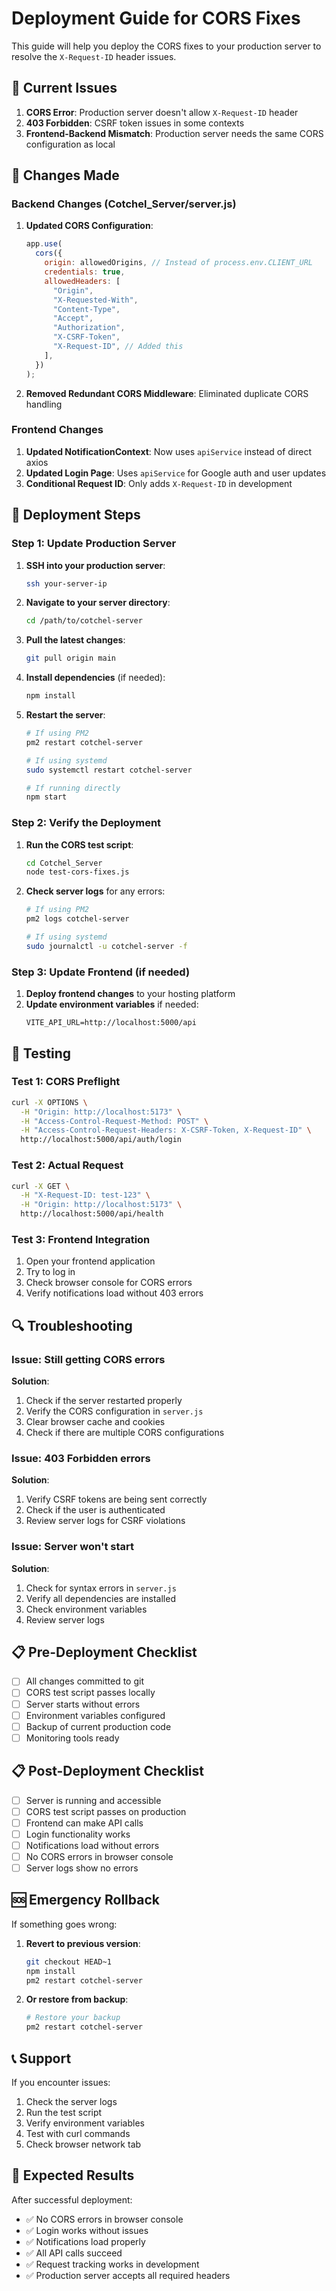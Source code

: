 # Deployment Guide for CORS Fixes

This guide will help you deploy the CORS fixes to your production server to resolve the `X-Request-ID` header issues.

## 🚨 Current Issues

1. **CORS Error**: Production server doesn't allow `X-Request-ID` header
2. **403 Forbidden**: CSRF token issues in some contexts
3. **Frontend-Backend Mismatch**: Production server needs the same CORS configuration as local

## 🔧 Changes Made

### Backend Changes (Cotchel_Server/server.js)

1. **Updated CORS Configuration**:

   ```javascript
   app.use(
     cors({
       origin: allowedOrigins, // Instead of process.env.CLIENT_URL
       credentials: true,
       allowedHeaders: [
         "Origin",
         "X-Requested-With",
         "Content-Type",
         "Accept",
         "Authorization",
         "X-CSRF-Token",
         "X-Request-ID", // Added this
       ],
     })
   );
   ```

2. **Removed Redundant CORS Middleware**: Eliminated duplicate CORS handling

### Frontend Changes

1. **Updated NotificationContext**: Now uses `apiService` instead of direct axios
2. **Updated Login Page**: Uses `apiService` for Google auth and user updates
3. **Conditional Request ID**: Only adds `X-Request-ID` in development

## 🚀 Deployment Steps

### Step 1: Update Production Server

1. **SSH into your production server**:

   ```bash
   ssh your-server-ip
   ```

2. **Navigate to your server directory**:

   ```bash
   cd /path/to/cotchel-server
   ```

3. **Pull the latest changes**:

   ```bash
   git pull origin main
   ```

4. **Install dependencies** (if needed):

   ```bash
   npm install
   ```

5. **Restart the server**:

   ```bash
   # If using PM2
   pm2 restart cotchel-server

   # If using systemd
   sudo systemctl restart cotchel-server

   # If running directly
   npm start
   ```

### Step 2: Verify the Deployment

1. **Run the CORS test script**:

   ```bash
   cd Cotchel_Server
   node test-cors-fixes.js
   ```

2. **Check server logs** for any errors:

   ```bash
   # If using PM2
   pm2 logs cotchel-server

   # If using systemd
   sudo journalctl -u cotchel-server -f
   ```

### Step 3: Update Frontend (if needed)

1. **Deploy frontend changes** to your hosting platform
2. **Update environment variables** if needed:
   ```env
   VITE_API_URL=http://localhost:5000/api
   ```

## 🧪 Testing

### Test 1: CORS Preflight

```bash
curl -X OPTIONS \
  -H "Origin: http://localhost:5173" \
  -H "Access-Control-Request-Method: POST" \
  -H "Access-Control-Request-Headers: X-CSRF-Token, X-Request-ID" \
  http://localhost:5000/api/auth/login
```

### Test 2: Actual Request

```bash
curl -X GET \
  -H "X-Request-ID: test-123" \
  -H "Origin: http://localhost:5173" \
  http://localhost:5000/api/health
```

### Test 3: Frontend Integration

1. Open your frontend application
2. Try to log in
3. Check browser console for CORS errors
4. Verify notifications load without 403 errors

## 🔍 Troubleshooting

### Issue: Still getting CORS errors

**Solution**:

1. Check if the server restarted properly
2. Verify the CORS configuration in `server.js`
3. Clear browser cache and cookies
4. Check if there are multiple CORS configurations

### Issue: 403 Forbidden errors

**Solution**:

1. Verify CSRF tokens are being sent correctly
2. Check if the user is authenticated
3. Review server logs for CSRF violations

### Issue: Server won't start

**Solution**:

1. Check for syntax errors in `server.js`
2. Verify all dependencies are installed
3. Check environment variables
4. Review server logs

## 📋 Pre-Deployment Checklist

- [ ] All changes committed to git
- [ ] CORS test script passes locally
- [ ] Server starts without errors
- [ ] Environment variables configured
- [ ] Backup of current production code
- [ ] Monitoring tools ready

## 📋 Post-Deployment Checklist

- [ ] Server is running and accessible
- [ ] CORS test script passes on production
- [ ] Frontend can make API calls
- [ ] Login functionality works
- [ ] Notifications load without errors
- [ ] No CORS errors in browser console
- [ ] Server logs show no errors

## 🆘 Emergency Rollback

If something goes wrong:

1. **Revert to previous version**:

   ```bash
   git checkout HEAD~1
   npm install
   pm2 restart cotchel-server
   ```

2. **Or restore from backup**:
   ```bash
   # Restore your backup
   pm2 restart cotchel-server
   ```

## 📞 Support

If you encounter issues:

1. Check the server logs
2. Run the test script
3. Verify environment variables
4. Test with curl commands
5. Check browser network tab

## 🎯 Expected Results

After successful deployment:

- ✅ No CORS errors in browser console
- ✅ Login works without issues
- ✅ Notifications load properly
- ✅ All API calls succeed
- ✅ Request tracking works in development
- ✅ Production server accepts all required headers
